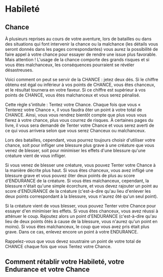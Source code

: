 # Habileté

## Chance

À plusieurs reprises au cours de votre aventure, lors de batailles ou dans des situations qui font intervenir la chance ou la malchance (les détails vous seront donnés dans les pages correspondantes) vous aurez la possibilité de faire appel à votre chance pour essayer de rendre une issue plus favorable. Mais attention ! L'usage de la chance comporte des grands risques et si vous êtes malchanceux, les conséquences pourraient se révéler désastreuses.

Voici comment on peut se servir de la CHANCE : jetez deux dés. Si le chiffre obtenu est égal ou inférieur à vos points de CHANCE, vous êtes chanceux, et le résultat tournera en votre faveur. Si ce chiffre est supérieur à vos points de CHANCE, vous êtes malchanceux et vous serez pénalisé.

Cette règle s'intitule : Tentez votre Chance. Chaque fois que vous « Tenterez votre Chance », il vous faudra ôter un point à votre total de CHANCE. Ainsi, vous vous rendrez bientôt compte que plus vous vous fierez à votre chance, plus vous courrez de risques. À certaines pages du livre, il vous sera demandé de Tenter votre Chance et vous serez averti de ce qui vous arrivera selon que vous serez Chanceux ou malchanceux.

Lors des batailles, cependant, vous pourrez toujours choisir d'utiliser votre chance, soit pour infliger une blessure plus grave à une créature que vous venez de blesser, soit pour minimiser les effets d'une blessure qu'une créature vient de vous infliger.

Si vous venez de blesser une créature, vous pouvez Tenter votre Chance à la manière décrite plus haut. Si vous êtes chanceux, vous avez infligé une blessure grave et vous pouvez ôter deux points de plus au score d'ENDURANCE de la créature. Si vous êtes malchanceux, cependant, la blessure n'était qu'une simple écorchure, et vous devez rajouter un point au score d'ENDURANCE de la créature (c'est-à-dire qu'au lieu d'enlever les deux points correspondant à la blessure, vous n'aurez ôté qu'un seul point).

Si la créature vient de vous blesser, vous pouvez Tenter votre Chance pour essayer d'en minimiser les effets. Si vous êtes chanceux, vous avez réussi à atténuer le coup. Rajoutez alors un point d'ENDURANCE (c'est-à-dire qu'au lieu de deux points ôtés à cause de la blessure, vous n'aurez qu'un point en moins). Si vous êtes malchanceux, le coup que vous avez pris était plus grave. Dans ce cas, enlevez encore un point à votre ENDURANCE.

Rappelez-vous que vous devez soustraire un point de votre total de CHANCE chaque fois que vous Tentez votre Chance.

## Comment rétablir votre Habileté, votre Endurance et votre Chance
